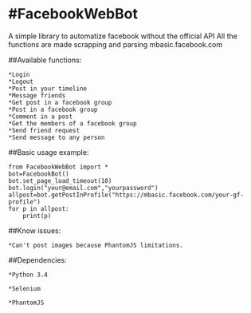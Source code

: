 #FacebookWebBot
=======================
A simple library to automatize facebook without the official API
All the functions are made scrapping and parsing mbasic.facebook.com

##Available functions:

    *Login
    *Logout
	*Post in your timeline
	*Message friends
	*Get post in a facebook group
	*Post in a facebook group
	*Comment in a post
	*Get the members of a facebook group
	*Send friend request
	*Send message to any person
    
##Basic usage example:

```
from FacebookWebBot import *
bot=FacebookBot()
bot.set_page_load_timeout(10)
bot.login("your@email.com","yourpassword")
allpost=bot.getPostInProfile("https://mbasic.facebook.com/your-gf-profile")
for p in allpost:
	print(p)
```
##Know issues:

    *Can't post images because PhantomJS limitations.

##Dependencies:

    *Python 3.4

    *Selenium

    *PhantomJS
